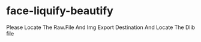 # face-liquify-beautify
Please Locate The Raw.File And Img Export Destination
And Locate The Dlib file
